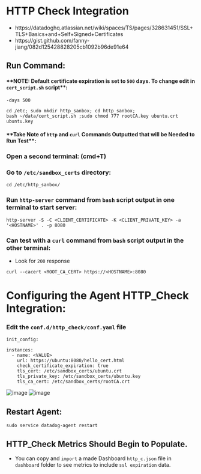 # HTTP Check Integration
- <link>https://datadoghq.atlassian.net/wiki/spaces/TS/pages/328631451/SSL+TLS+Basics+and+Self+Signed+Certificates</link>
- <link>https://gist.github.com/fanny-jiang/082d125428828205cb1092b96de91e64</link>

## Run Command:

#### \*\*NOTE: Default certificate expiration is set to `500` days. To change edit in `cert_script.sh` script\*\*: 


```
-days 500
```

```
cd /etc; sudo mkdir http_sanbox; cd http_sanbox;
bash ~/data/cert_script.sh ;sudo chmod 777 rootCA.key ubuntu.crt ubuntu.key
```

#### \*\*Take Note of `http` and `curl` Commands Outputted that will be Needed to Run Test\*\*:

### Open a second terminal: (cmd+T)
### Go to `/etc/sandbox_certs` directory: 

```
cd /etc/http_sanbox/
```

### Run `http-server` command from `bash` script output in one terminal to start server:

```
http-server -S -C <CLIENT_CERTIFICATE> -K <CLIENT_PRIVATE_KEY> -a '<HOSTNAME>' . -p 8080
```

### Can test with a `curl` command from `bash` script output in the other terminal:
- Look for `200` response
```
curl --cacert <ROOT_CA_CERT> https://<HOSTNAME>:8080
```

# Configuring the Agent HTTP_Check Integration:

### Edit the `conf.d/http_check/conf.yaml` file

```
init_config:

instances:
  - name: <VALUE>
    url: https://ubuntu:8080/hello_cert.html
    check_certificate_expiration: true
    tls_cert: /etc/sandbox_certs/ubuntu.crt
    tls_private_key: /etc/sandbox_certs/ubuntu.key
    tls_ca_cert: /etc/sandbox_certs/rootCA.crt    
```

![image](https://github.com/Dog-Gone-Earl/Agent-Spec-Sandboxes/assets/107069502/d28b0b7e-e3de-4501-87a2-9f5b7b56a586)
![image](https://github.com/Dog-Gone-Earl/Agent-Spec-Sandboxes/assets/107069502/ade9d710-3343-42bc-9ce0-49ebc9bf87fe)

## Restart Agent:

```
sudo service datadog-agent restart
```

## HTTP_Check Metrics Should Begin to Populate. 
- You can copy and `import` a made Dashboard `http_c.json` file in `dashboard` folder to see metrics to include `ssl expiration` data.

